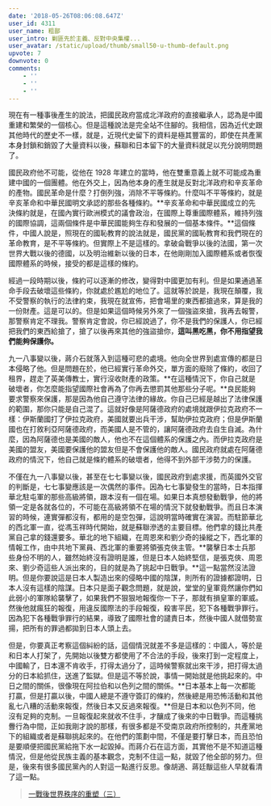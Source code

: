 ```yaml
---
date: '2018-05-26T08:06:08.647Z'
user_id: 4311
user_name: 粗鄙
user_intro: 剿匪先於主義、反對中央集權...
user_avatar: /static/upload/thumb/small50-u-thumb-default.png
upvote: 7
downvote: 0
comments:
    - ''
    - ''
    - ''
---
```


現在有一種事後產生的說法，把國民政府當成北洋政府的直接繼承人，認為是中國重建和繁榮的一個核心。但是這種說法是完全站不住腳的。我相信，因為近代史跟其他時代的歷史不一樣，就是，近現代史留下的資料是極其豐富的，即使在共產黨本身封鎖和銷毀了大量資料以後，蘇聯和日本留下的大量資料就足以充分說明問題了。

國民政府他不可能，從他在 1928 年建立的當時，他在雙重意義上就不可能成為重建中國的一個團體。他在外交上，因為他本身的產生就是反對北洋政府和辛亥革命的產物。國民革命是什麼？打倒列強，消除不平等條約。什麼叫不平等條約，就是辛亥革命和中華民國明文承認的那些各種條約。**辛亥革命和中華民國成立的先決條約就是，在國內實行歐洲模式的議會政治，在國際上尊重國際體系，維持列強的國際協調，這兩個條件是中華民國能夠生存和發展的一個基本條件。**這個條件，中國人說是，照現在的國恥教育的說法就是，國民黨的國恥教育和我們現在的革命教育，是不平等條約。但實際上不是這樣的。拿破侖戰爭以後的法國，第一次世界大戰以後的德國，以及明治維新以後的日本，在他剛剛加入國際體系或者恢復國際體系的時候，接受的都是這樣的條約。

經過一段時期以後，條約可以逐漸的修改，變得對中國更加有利。但是如果通過革命手段去破壞這些條約，你就處於尷尬的地位了。這就等於說是，我現在顛覆，我不受警察的執行的法律約束，我現在就宣佈，把會場里的東西都搶過來，算是我的一份財產。這是可以的。但是如果這個時候另外來了一個強盜來搶，我再去報警，那警察肯定不理我。警察肯定會說，你已經說過了，你不是我們的保護人，你已經把我們的東西給搶了，搶了以後再來其他的強盜搶你，**這叫黑吃黑，你不用指望我們能夠保護你。**

九一八事變以後，蔣介石就落入到這種可悲的處境。他向全世界到處宣傳的都是日本侵略了他。但是問題在於，他已經實行革命外交，單方面的廢除了條約，收回了租界，趕走了英美傳教士，實行沒收財產的政策。**在這種情況下，你自己就是破壞者，你怎麼能指望國際社會再為了你再去懲罰其他那些分子呢。**良民能夠要求警察來保護，那是因為他自己遵守法律的緣故。你自己已經是越出了法律保護的範圍，那你只能是自己混了。這就好像是阿薩德政府的處境就跟伊拉克政府不一樣：伊斯蘭國打了伊拉克政府，美國就要出兵干涉，幫助伊拉克政府；但是伊斯蘭國也在打敘利亞阿薩德政府，而美國人是不管的，讓阿薩德政府去自生自滅。為什麼，因為阿薩德也是美國的敵人，他也不在這個體系的保護之內。而伊拉克政府是美國的盟友，美國要保護他的盟友但是不會保護他的敵人。國民政府就處在阿薩德政府的情況下，他自己就是條約體系的破壞者，他得不到外部干涉勢力的保護。

不僅在九一八事變以後，甚至在七七事變以後，國民政府到處求援，而英國外交官的判斷是，七七事變應該是一次偶然的事件。因為七七事變發生的當時，日本指揮華北駐屯軍的那些高級將領，跟本沒有一個在場。如果日本真想發動戰爭，他的將領一定是各就各位的，不可能在高級將領不在場的情況下就發動戰爭。而且日本演習的時候，連實彈都沒有，都用的是空包彈，這說明當時確實在演習。而駐節華北的西北軍一直，從馮玉祥時代開始，就是蘇聯滲透的主要目標。他們拿的錢比共產黨自己拿的錢還要多。華北的地下組織，在周恩來和劉少奇的操縱之下，西北軍的情報工作，由中共地下黨員、西北軍的重要將領張克俠主管。**襲擊日本士兵那些身份不明的人，雖然始終沒有證明是誰，但是日本人始終堅信，是張克俠、周恩來、劉少奇這些人派出來的，目的就是為了挑起中日戰爭。**這一點當然沒法證明。但是你要說這是日本人製造出來的侵略中國的陰謀，則所有的證據都證明，日本人沒有這樣的陰謀。日本只是面子觀念問題，就是說，堂堂的皇軍竟然讓你們如此弱小的軍隊給襲擊了，如果我們不狠狠地報復你一下子，那就有損皇軍的軍威。然後他就瘋狂的報復，用違反國際法的手段報復，殺害平民，犯下各種戰爭罪行。因為犯下各種戰爭罪行的結果，導致了國際社會的譴責日本，然後中國人就借勢宣揚，把所有的罪過都拋到日本人頭上去。

但是，你要真正考察這個糾紛的話，這個情況就差不多是這樣的：中國人，等於是和日本人打架了，先開始以後雙方都使用了不合法的手段，後來打到一定程度上，中國輸了，日本還不肯收手，打得太過分了，這時候警察就出來干涉，把打得太過分的日本給抓住，送進了監獄。但是這不等於說，事情一開始就是他挑起來的。中日之間的關係，很像現在阿拉伯和以色列之間的關係。**日本基本上每一次都能打贏，但是打贏以後，中國人總是不遵守簽訂的條約，然後總是用恐怖活動和其他亂七八糟的活動來報復，然後日本又反過來報復。**但是日本和以色列不同，他沒有足夠的克制。一旦報復起來就收不住手，才釀成了後來的中日戰爭。而這種挑釁行為中間，正如我剛才說的那樣，有很多都是不受南京政府所控制的，共產黨地下的組織或者是蘇聯挑起來的。在他們的策劃中間，不僅是要打擊日本，而且恐怕是要順便把國民黨給拖下水一起毀掉。而蔣介石在這方面，其實他不是不知道這種情況，但是他從民族主義的基本觀念，克制不住這一點，就毀了他全部的努力。但是，後來有很多國民黨內的人對這一點進行反思。像胡適、蔣廷黻這些人早就看清了這一點。

> [一戰後世界秩序的重塑（三）](https://web.archive.org:443/web/20180529145720/https://medium.com/@LiuZhongjing/一戰後世界秩序的重塑-三-acb55cf5a155)
